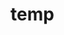 # temp

































































































































































































































































































